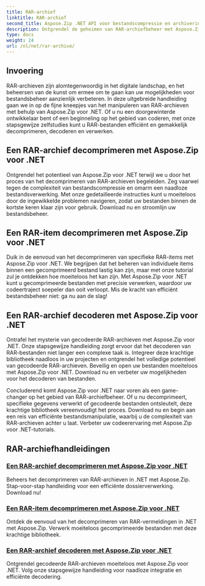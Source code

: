 ```yaml
---
title: RAR-archief
linktitle: RAR-archief
second_title: Aspose.Zip .NET API voor bestandscompressie en archivering
description: Ontgrendel de geheimen van RAR-archiefbeheer met Aspose.Zip voor .NET! Moeiteloos decomprimeren, decoderen en verwerken van gecomprimeerde bestanden. Download nu voor efficiënte bestandsverwerking.
type: docs
weight: 24
url: /nl/net/rar-archive/
---
```


## Invoering

RAR-archieven zijn alomtegenwoordig in het digitale landschap, en het beheersen van de kunst om ermee om te gaan kan uw mogelijkheden voor bestandsbeheer aanzienlijk verbeteren. In deze uitgebreide handleiding gaan we in op de fijne kneepjes van het manipuleren van RAR-archieven met behulp van Aspose.Zip voor .NET. Of u nu een doorgewinterde ontwikkelaar bent of een beginneling op het gebied van coderen, met onze stapsgewijze zelfstudies kunt u RAR-bestanden efficiënt en gemakkelijk decomprimeren, decoderen en verwerken.

## Een RAR-archief decomprimeren met Aspose.Zip voor .NET
Ontgrendel het potentieel van Aspose.Zip voor .NET terwijl we u door het proces van het decomprimeren van RAR-archieven begeleiden. Zeg vaarwel tegen de complexiteit van bestandscompressie en omarm een naadloze bestandsverwerking. Met onze gedetailleerde instructies kunt u moeiteloos door de ingewikkelde problemen navigeren, zodat uw bestanden binnen de kortste keren klaar zijn voor gebruik. Download nu en stroomlijn uw bestandsbeheer.

## Een RAR-item decomprimeren met Aspose.Zip voor .NET
Duik in de eenvoud van het decomprimeren van specifieke RAR-items met Aspose.Zip voor .NET. We begrijpen dat het beheren van individuele items binnen een gecomprimeerd bestand lastig kan zijn, maar met onze tutorial zul je ontdekken hoe moeiteloos het kan zijn. Met Aspose.Zip voor .NET kunt u gecomprimeerde bestanden met precisie verwerken, waardoor uw codeertraject soepeler dan ooit verloopt. Mis de kracht van efficiënt bestandsbeheer niet: ga nu aan de slag!

## Een RAR-archief decoderen met Aspose.Zip voor .NET
Ontrafel het mysterie van gecodeerde RAR-archieven met Aspose.Zip voor .NET. Onze stapsgewijze handleiding zorgt ervoor dat het decoderen van RAR-bestanden niet langer een complexe taak is. Integreer deze krachtige bibliotheek naadloos in uw projecten en ontgrendel het volledige potentieel van gecodeerde RAR-archieven. Beveilig en open uw bestanden moeiteloos met Aspose.Zip voor .NET. Download nu en verbeter uw mogelijkheden voor het decoderen van bestanden.

Concluderend komt Aspose.Zip voor .NET naar voren als een game-changer op het gebied van RAR-archiefbeheer. Of u nu decomprimeert, specifieke gegevens verwerkt of gecodeerde bestanden ontsleutelt, deze krachtige bibliotheek vereenvoudigt het proces. Download nu en begin aan een reis van efficiënte bestandsmanipulatie, waarbij u de complexiteit van RAR-archieven achter u laat. Verbeter uw codeerervaring met Aspose.Zip voor .NET-tutorials.
## RAR-archiefhandleidingen
### [Een RAR-archief decomprimeren met Aspose.Zip voor .NET](./decompress-rar-archive/)
Beheers het decomprimeren van RAR-archieven in .NET met Aspose.Zip. Stap-voor-stap handleiding voor een efficiënte dossierverwerking. Download nu!
### [Een RAR-item decomprimeren met Aspose.Zip voor .NET](./decompress-rar-entry/)
Ontdek de eenvoud van het decomprimeren van RAR-vermeldingen in .NET met Aspose.Zip. Verwerk moeiteloos gecomprimeerde bestanden met deze krachtige bibliotheek.
### [Een RAR-archief decoderen met Aspose.Zip voor .NET](./decrypt-rar-archive/)
Ontgrendel gecodeerde RAR-archieven moeiteloos met Aspose.Zip voor .NET. Volg onze stapsgewijze handleiding voor naadloze integratie en efficiënte decodering.